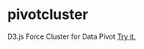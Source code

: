 pivotcluster
============

D3.js Force Cluster for Data Pivot [Try it.](http://kevinfjbecker.github.io/pivotcluster/)
